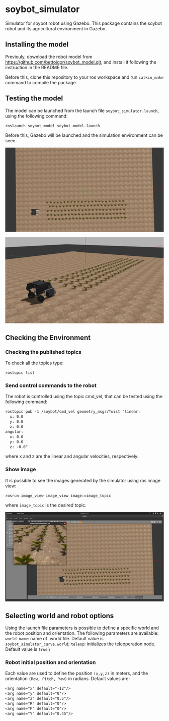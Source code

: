 # soybot_simulator
Simulator for soybot robot using Gazebo.
This package contains the soybot robot and its agricultural environment in Gazebo.

## Installing the model
Previouly, download the robot model from <https://github.com/bettoigor/soybot_model.git>, and install it following the instruction in the README file.

Before this, clone this repository to your ros workspace and run ```catkin_make``` command to compile the package.


## Testing the model
The model can be launched from the launch file ```soybot_simulator.launch```, using the following command:
```
roslaunch soybot_model soybot_model.launch
```
Before this, Gazebo will be launched and the simulation environment can be seen.

![Configurator](/doc/soybot_model_1.jpg)

![Configurator](/doc/soybot_model_2.jpg)

## Checking the Environment
### Checking the published topics
To check all the topics type:

```
rostopic list
```

### Send control commands to the robot
The robot is controlled using the topic cmd_vel, that can be tested using the following command:
```
rostopic pub -1 /soybot/cmd_vel geometry_msgs/Twist "linear:
  x: 0.0
  y: 0.0
  z: 0.0
angular:
  x: 0.0
  y: 0.0
  z: -0.0"
```
where x and z are the linear and angular velocities, respectively.

### Show image
It is possible to see the images generated by the simulator using ros image view:
```
rosrun image_view image_view image:=image_topic
```
where ```image_topic``` is the desired topic.

![Configurator](/doc/soybot_model_4.png)

## Selecting world and robot options
Using the launch file parameters is possible to define a specific world and the 
robot position and orientation. The following parameters are available:\
```world_name```: name of .world file. Default value is ```soybot_simulator_curve.world```;
```teleop```: initializes the teleoperation node. Default value is ```true```;\
### Robot initial position and orientation
Each value are used to define the position ```(x,y,z)``` 
in meters, and the orientation ```(Row, Pitch, Yaw)``` in radians.
Default values are:
```	
<arg name="x" default="-12"/>
<arg name="y" default="0"/>
<arg name="z" default="0.5"/>
<arg name="R" default="0"/>
<arg name="P" default="0"/>
<arg name="Y" default="0.45"/>
```
